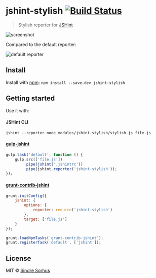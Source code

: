 # jshint-stylish [![Build Status](https://secure.travis-ci.org/sindresorhus/jshint-stylish.png?branch=master)](http://travis-ci.org/sindresorhus/jshint-stylish)

> Stylish reporter for [JSHint](https://github.com/jshint/jshint)

![screenshot](screenshot.png)

Compared to the default reporter:

![default reporter](screenshot-default-formatter.png)


## Install

Install with [npm](https://npmjs.org/package/jshint-stylish): `npm install --save-dev jshint-stylish`


## Getting started

Use it with:

#### JSHint CLI

```
jshint --reporter node_modules/jshint-stylish/stylish.js file.js
```

#### [gulp-jshint](https://github.com/wearefractal/gulp-jshint)

```js
gulp.task('default', function () {
	gulp.src(['file.js'])
		.pipe(jshint('.jshintrc'))
		.pipe(jshint.reporter('jshint-stylish'));
});
```

#### [grunt-contrib-jshint](https://github.com/gruntjs/grunt-contrib-jshint)

```js
grunt.initConfig({
	jshint: {
		options: {
			reporter: require('jshint-stylish')
		},
		target: ['file.js']
	}
});

grunt.loadNpmTasks('grunt-contrib-jshint');
grunt.registerTask('default', ['jshint']);
```


## License

MIT © [Sindre Sorhus](http://sindresorhus.com)
